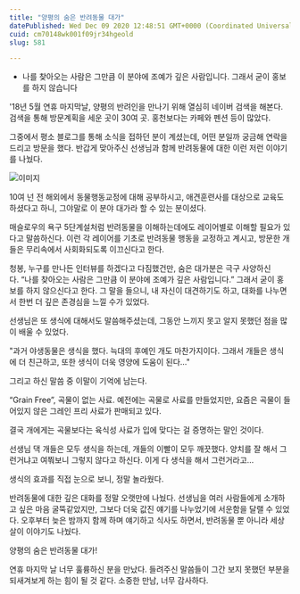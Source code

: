 ```yaml
---
title: "양평의 숨은 반려동물 대가"
datePublished: Wed Dec 09 2020 12:48:51 GMT+0000 (Coordinated Universal Time)
cuid: cm70148wk001f09jr34hgeold
slug: 581

---
```



- 나를 찾아오는 사람은 그만큼 이 분야에 조예가 깊은 사람입니다. 그래서 굳이 홍보를 하지 않습니다

'18년 5월 연휴 마지막날, 양평의 반려인을 만나기 위해 열심히 네이버 검색을 해본다. 검색을 통해 방문계획을 세운 곳이 30여 곳. 홍천보다는 카페와 펜션 등이 많았다.

그중에서 평소 블로그를 통해 소식을 접하던 분이 계셨는데, 어떤 분일까 궁금해 연락을 드리고 방문을 했다. 반갑게 맞아주신 선생님과 함께 반려동물에 대한 이런 저런 이야기를 나눴다.

![이미지](https://cdn.hashnode.com/res/hashnode/image/upload/v1739250962913/47e31c83-a89d-4b39-b3c2-fac157bdd324.jpeg)

10여 넌 전 해외에서 동물행동교정에 대해 공부하시고, 애견훈련사를 대상으로 교육도 하셨다고 하니, 그야말로 이 분야 대가라 할 수 있는 분이셨다.

매슬로우의 욕구 5단계설처럼 반려동물을 이해하는데에도 레이어별로 이해할 필요가 있다고 말씀하신다. 이런 각 레이어를 기초로 반려동물 행동을 교정하고 계시고, 방문한 개들은 무리속에서 사회화되도록 이끄신다고 한다.

청봉, 누구를 만나든 인터뷰를 하겠다고 다짐했건만, 숨은 대가분은 극구 사양하신다. “나를 찾아오는 사람은 그만큼 이 분야에 조예가 깊은 사람입니다.” 그래서 굳이 홍보를 하지 않으신다고 한다. 그 말을 들으니, 내 자신이 대견하기도 하고, 대화를 나누면서 한번 더 깊은 존경심을 느낄 수가 있었다.

선생님은 또 생식에 대해서도 말씀해주셨는데, 그동안 느끼지 못고 알지 못했던 점을 많이 배울 수 있었다.

"과거 야생동물은 생식을 했다. 늑대의 후예인 개도 마찬가지이다. 그래서 개들은 생식에 더 친근하고, 또한 생식이 더욱 영양에 도움이 된다…"

그리고 하신 말씀 중 이말이 기억에 남는다.

“Grain Free”, 곡물이 없는 사료. 예전에는 곡물로 사료를 만들었지만, 요즘은 곡물이 들어있지 않은 그레인 프리 사료가 판매되고 있다.

결국 개에게는 곡물보다는 육식성 사료가 입에 맞다는 걸 증명하는 말인 것이다.

선생님 댁 개들은 모두 생식을 하는데, 개들의 이빨이 모두 깨끗했다. 양치를 잘 해서 그런거냐고 여쭤보니 그렇지 않다고 하신다. 이게 다 생식을 해서 그런거라고…

생식의 효과를 직접 눈으로 보니, 정말 놀라웠다.

반려동물에 대한 깊은 대화를 정말 오랫만에 나눴다. 선생님을 여러 사람들에게 소개하고 싶은 마음 굴뚝같았지만, 그보다 더욱 값진 얘기를 나누었기에 서운함을 달랠 수 있었다. 오후부터 늦은 밤까지 함께 하며 얘기하고 식사도 하면서, 반려동물 뿐 아니라 세상살이 이야기도 나눴다.

양평의 숨은 반려동물 대가!

연휴 마지막 날 너무 훌륭하신 분을 만났다. 들려주신 말씀들이 그간 보지 못했던 부분을 되새겨보게 하는 힘이 될 것 같다. 소중한 만남, 너무 감사하다.